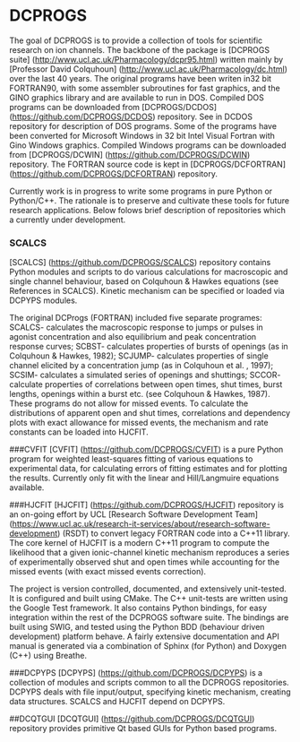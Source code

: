 # DCPROGS
The goal of DCPROGS is to provide a collection of tools for scientific research on ion channels. The backbone of the package is [DCPROGS suite] (http://www.ucl.ac.uk/Pharmacology/dcpr95.html) written mainly by [Professor David Colquhoun] (http://www.ucl.ac.uk/Pharmacology/dc.html) over the last 40 years. The original programs have been writen in32 bit FORTRAN90, with some assembler subroutines for fast graphics, and the GINO graphics library and are available to run in DOS. Compiled DOS programs can be downloaded from [DCPROGS/DCDOS] (https://github.com/DCPROGS/DCDOS) repository. See in DCDOS repository for description of DOS programs. Some of the programs have been converted for Microsoft Windows in 32 bit Intel Visual Fortran with Gino Windows graphics. Compiled Windows programs can be downloaded from [DCPROGS/DCWIN] (https://github.com/DCPROGS/DCWIN) repository. The FORTRAN source code is kept in [DCPROGS/DCFORTRAN] (https://github.com/DCPROGS/DCFORTRAN) repository.

Currently work is in progress to write  some programs in pure Python or Python/C++. The rationale is to preserve and cultivate these tools for future research applications. Below folows brief description of repositories which a currently under development.

### SCALCS
[SCALCS] (https://github.com/DCPROGS/SCALCS) repository contains Python modules and scripts to do various calculations for macroscopic and single channel behaviour, based on Colquhoun & Hawkes equations (see References in SCALCS). Kinetic mechanism can be specified or loaded via DCPYPS modules.

The original DCProgs (FORTRAN) included five separate programes:  SCALCS- calculates the macroscopic response to jumps or pulses in agonist concentration and also equilibrium and peak concentration response curves; SCBST- calculates properties of bursts of openings (as in Colquhoun & Hawkes, 1982); SCJUMP- calculates properties of single channel elicited by a concentration jump (as in Colquhoun et al. , 1997); SCSIM- calculates a simulated series of openings and shuttings; SCCOR- calculate properties of correlations between open times, shut times, burst lengths, openings within a burst etc. (see Colquhoun & Hawkes, 1987). These programs do not allow for missed events. To calculate the distributions of apparent open and shut times, correlations and dependency plots with exact allowance for missed events, the mechanism and rate constants can be loaded into HJCFIT. 

###CVFIT
[CVFIT] (https://github.com/DCPROGS/CVFIT) is a pure Python program for weighted least-squares fitting of various equations to experimental data, for calculating errors of fitting estimates and for plotting the results. Currently only fit with the linear and Hill/Langmuire equations available. 

###HJCFIT
[HJCFIT] (https://github.com/DCPROGS/HJCFIT) repository is an on-going effort by UCL [Research Software Development Team] (https://www.ucl.ac.uk/research-it-services/about/research-software-development) (RSDT) to convert legacy FORTRAN code into a C++11 library.  The core kernel of HJCFIT is a modern C++11 program to compute the likelihood that a given ionic-channel kinetic mechanism reproduces a series of experimentally observed shut and open times while accounting for the missed events (with exact missed events correction).

The project is version controlled, documented, and extensively unit-tested. It is configured and built using CMake. The C++ unit-tests are written using the Google Test framework. It also contains Python bindings, for easy integration within the rest of the DCPROGS software suite. The bindings are built using SWIG, and tested using the Python BDD (behaviour driven development) platform behave. A fairly extensive documentation and API manual is generated via a combination of Sphinx (for Python) and Doxygen (C++) using Breathe.

###DCPYPS
[DCPYPS] (https://github.com/DCPROGS/DCPYPS) is a collection of modules and scripts common to all the DCPROGS repositories. DCPYPS deals with file input/output, specifying kinetic mechanism, creating data structures. SCALCS and HJCFIT depend on DCPYPS.

##DCQTGUI
[DCQTGUI] (https://github.com/DCPROGS/DCQTGUI) repository provides primitive Qt based GUIs for Python based programs.
